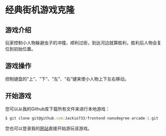 #  经典街机游戏克隆

## 游戏介绍

玩家控制小人物躲避虫子的冲撞，顺利过街，到达河边就算胜利，胜利后人物会复位到初始位置。

## 游戏操作

控制键盘的“上”、“下”、“左”、“右”键来使小人物上下左右移动。

## 开始游戏

您可以从我的Github库下载所有文件来进行本地游戏：

```javascript
$ git clone git@github.com:Jackie733/frontend-nanodegree-arcade-1.git
```

您也可以登录我的[网站](https://jackie733.github.io)直接开始游玩该游戏。



